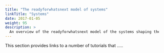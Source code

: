 ```yaml
---
title: "The readyforwhatsnext model of systems"
linkTitle: "Systems"
date: 2017-01-05
weight: 95
description: >
  An overview of the readyforwhatsnext model of the systems shaping the mental health and wellbeing of young people.
---
```


This section provides links to a number of tutorials that .....

